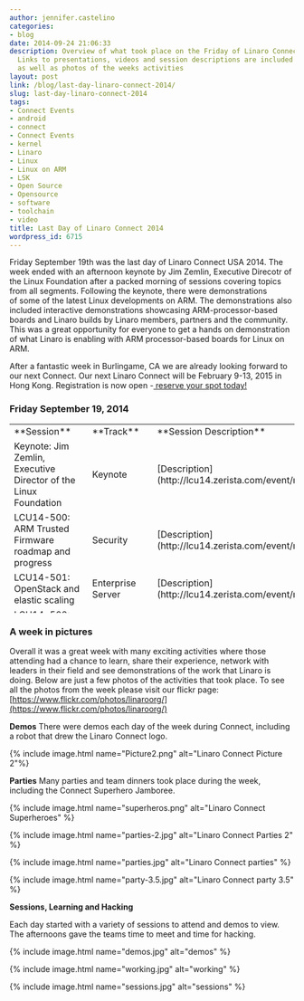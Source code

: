```yaml
---
author: jennifer.castelino
categories:
- blog
date: 2014-09-24 21:06:33
description: Overview of what took place on the Friday of Linaro Connect USA 2014.
  Links to presentations, videos and session descriptions are included in the blog
  as well as photos of the weeks activities
layout: post
link: /blog/last-day-linaro-connect-2014/
slug: last-day-linaro-connect-2014
tags:
- Connect Events
- android
- connect
- Connect Events
- kernel
- Linaro
- Linux
- Linux on ARM
- LSK
- Open Source
- Opensource
- software
- toolchain
- video
title: Last Day of Linaro Connect 2014
wordpress_id: 6715
---
```


Friday September 19th was the last day of Linaro Connect USA 2014. The week ended with an afternoon keynote by Jim Zemlin, Executive Direcotr of the Linux Foundation after a packed morning of sessions covering topics from all segments.  Following the keynote, there were demonstrations of some of the latest Linux developments on ARM.  The demonstrations also included interactive demonstrations showcasing ARM-processor-based boards and Linaro builds by Linaro members, partners and the community. This was a great opportunity for everyone to get a hands on demonstration of what Linaro is enabling with ARM processor-based boards for Linux on ARM.

After a fantastic week in Burlingame, CA we are already looking forward to our next Connect. Our next Linaro Connect will be February 9-13, 2015 in Hong Kong. Registration is now open -[ reserve your spot today!](http://connect.linaro.org/hkg15/)

### **Friday September 19, 2014**

<table width="1114" style="height: 334px;" class="table responsive-table" >
<tbody >
<tr >

<td width="35%" markdown="1">
**Session**
</td>

<td markdown="1">
**Track**
</td>

<td markdown="1">
**Session Description**
</td>

<td markdown="1">
**YouTube Video**
</td>

<td markdown="1">
**Presentation**
</td>

<td markdown="1">
**Video (Linaro Server)**
</td>
</tr>
<tr >

<td markdown="1">
Keynote: Jim Zemlin, Executive Director of the Linux Foundation
</td>

<td markdown="1">
Keynote
</td>

<td markdown="1">
[Description](http://lcu14.zerista.com/event/member/137800)
</td>

<td markdown="1">
[Video](https://www.youtube.com/watch?v=-ylsAYzEcpo)
</td>

<td markdown="1">
Not Available 
</td>

<td markdown="1">
[Video](http://people.linaro.org/linaro-connect/lcu14/videos/09-19-Friday/Jim%20Zemlin%20-%20Linux%20Foundation.mp4)
</td>
</tr>
<tr >

<td markdown="1">
LCU14-500: ARM Trusted Firmware roadmap and progress
</td>

<td markdown="1">
Security
</td>

<td markdown="1">
[Description](http://lcu14.zerista.com/event/member/137787)
</td>

<td markdown="1">
[Video](https://www.youtube.com/watch?v=je0_-yYgKdc&list=UUIVqQKxCyQLJS6xvSmfndLA)
</td>

<td markdown="1">
[Link to Presentation](http://www.slideshare.net/linaroorg/lcu14-500-arm-trusted-firmware)
</td>

<td markdown="1">
[Video](http://people.linaro.org/linaro-connect/lcu14/videos/09-19-Friday/LCU14-500-%20ARM%20Trusted%20Firmware%20roadmap%20and%20progress.mp4)
</td>
</tr>
<tr >

<td markdown="1">
LCU14-501: OpenStack and elastic scaling
</td>

<td markdown="1">
Enterprise Server
</td>

<td markdown="1">
[Description](http://lcu14.zerista.com/event/member/137788)
</td>

<td markdown="1">
[Video](https://www.youtube.com/watch?v=sb7pXg5LugA&list=UUIVqQKxCyQLJS6xvSmfndLA)
</td>

<td markdown="1">
Available soon
</td>

<td markdown="1">
[Video](http://people.linaro.org/linaro-connect/lcu14/videos/09-19-Friday/LCU14-501-%20OpenStack%20and%20elastic%20scaling.mp4)
</td>
</tr>
<tr >

<td markdown="1">
LCU14-502: Android User-Space Tests: Multimedia codec tests, Status and Open Discussions
</td>

<td markdown="1">
Android
</td>

<td markdown="1">
[Description](http://lcu14.zerista.com/event/member/137789)
</td>

<td markdown="1">
[Video](https://www.youtube.com/watch?v=xNr6xsvnNVA&list=UUIVqQKxCyQLJS6xvSmfndLA)
</td>

<td markdown="1">
[Link to Presentation](http://www.slideshare.net/linaroorg/lcu14-502-androiduserspacetests)
</td>

<td markdown="1">
[Video](http://people.linaro.org/linaro-connect/lcu14/videos/09-19-Friday/LCU14-502-%20Android%20User-Space%20Tests-%20Multimedia%20codec%20tests%252C%20Status%20and%20Open%20Discussions.mp4)
</td>
</tr>
<tr >

<td markdown="1">
LCU14-503: What To Do About ADF?
</td>

<td markdown="1">
Linux Kernel
</td>

<td markdown="1">
[Description](http://lcu14.zerista.com/event/member/137790)
</td>

<td markdown="1">
[Video](https://www.youtube.com/watch?v=umnEXIBULnQ&list=UUIVqQKxCyQLJS6xvSmfndLA)
</td>

<td markdown="1">
[Link to Presentation](http://www.slideshare.net/linaroorg/lcu14-503-what-to-do-about-adf)
</td>

<td markdown="1">
[Video](http://people.linaro.org/linaro-connect/lcu14/videos/09-19-Friday/LCU14-503-%20What%20To%20Do%20About%20ADF%3f.mp4)
</td>
</tr>
<tr >

<td markdown="1">
LCU14-504: Taming ARMv8 NEON: from theory to benchmark results
</td>

<td markdown="1">
Android
</td>

<td markdown="1">
[Description](http://lcu14.zerista.com/event/member/137791)
</td>

<td markdown="1">
[Video](https://www.youtube.com/watch?v=ixuDntaSnHI&list=UUIVqQKxCyQLJS6xvSmfndLA)
</td>

<td markdown="1">
Available soon
</td>

<td markdown="1">
[Video](http://people.linaro.org/linaro-connect/lcu14/videos/09-19-Friday/LCU14-504-%20Taming%20ARMv8%20NEON-%20from%20theory%20to%20benchmark%20results.mp4)
</td>
</tr>
<tr >

<td markdown="1">
LCU14-505: ACPI upstreaming and patch review
</td>

<td markdown="1">
Enterprise Server
</td>

<td markdown="1">
[Description](http://lcu14.zerista.com/event/member/137792)
</td>

<td markdown="1">
[Video](https://www.youtube.com/watch?v=IsjL8-4-L5w&list=UUIVqQKxCyQLJS6xvSmfndLA)
</td>

<td markdown="1">
Available soon
</td>

<td markdown="1">
[Video](http://people.linaro.org/linaro-connect/lcu14/videos/09-19-Friday/LCU14-505-%20ACPI%20upstreaming%20and%20patch%20review.mp4)
</td>
</tr>
<tr >

<td markdown="1">
LCU14-506: KVM Development Status
</td>

<td markdown="1">
Virtualization
</td>

<td markdown="1">
[Description](http://lcu14.zerista.com/event/member/137793)
</td>

<td markdown="1">
[Video](https://www.youtube.com/watch?v=XGQrMaUW5Yo&list=UUIVqQKxCyQLJS6xvSmfndLA)
</td>

<td markdown="1">
[Link to Presentation](http://www.slideshare.net/linaroorg/lcu14-506-kvm-development-status)
</td>

<td markdown="1">
[Video](http://people.linaro.org/linaro-connect/lcu14/videos/09-19-Friday/LCU14-506-%20KVM%20Development%20Status.mp4)
</td>
</tr>
<tr >

<td markdown="1">
LCU14-508 BOF: OpenEmbedded
</td>

<td markdown="1">
BoF
</td>

<td markdown="1">
[Description](http://lcu14.zerista.com/event/member/137796)
</td>

<td markdown="1">
[Video](https://www.youtube.com/watch?v=vrLrIGkyAEk&list=UUIVqQKxCyQLJS6xvSmfndLA)
</td>

<td markdown="1">
Available soon
</td>

<td markdown="1">
[Video](http://people.linaro.org/linaro-connect/lcu14/videos/09-19-Friday/LCU14-508%20BOF-%20OpenEmbedded.mp4)
</td>
</tr>
<tr >

<td markdown="1">
LCU14-511: LSK overview and status update
</td>

<td markdown="1">
LSK
</td>

<td markdown="1">
[Description](http://lcu14.zerista.com/event/member/137799)
</td>

<td markdown="1">
[Video](https://www.youtube.com/watch?v=PwbpAz12L9k&list=UUIVqQKxCyQLJS6xvSmfndLA)
</td>

<td markdown="1">
[Link to Presentation](http://www.slideshare.net/linaroorg/lcu14-511-lsk-update-and-overview)
</td>

<td markdown="1">
[Video](http://people.linaro.org/linaro-connect/lcu14/videos/09-19-Friday/LCU14-511-%20LSK%20overview%20and%20status%20update.mp4)
</td>
</tr>
<tr >

<td markdown="1">

</td>

<td markdown="1">

</td>

<td markdown="1">

</td>

<td markdown="1">

</td>

<td markdown="1">

</td>

<td markdown="1">

</td>
</tr>
</tbody>
</table>


### A week in pictures

Overall it was a great week with many exciting activities where those attending had a chance to learn, share their experience, network with leaders in their field and see demonstrations of the work that Linaro is doing. Below are just a few photos of the activities that took place. To see all the photos from the week please visit our flickr page: [https://www.flickr.com/photos/linaroorg/](https://www.flickr.com/photos/linaroorg/)

**Demos**
There were demos each day of the week during Connect, including a robot that drew the Linaro Connect logo.

{% include image.html name="Picture2.png" alt="Linaro Connect Picture 2"%}

**Parties**
Many parties and team dinners took place during the week, including the Connect Superhero Jamboree.

{% include image.html name="superheros.png" alt="Linaro Connect Superheroes" %}

{% include image.html name="parties-2.jpg" alt="Linaro Connect Parties 2" %}

{% include image.html name="parties.jpg" alt="Linaro Connect parties" %}

{% include image.html name="party-3.5.jpg" alt="Linaro Connect party 3.5" %}


**Sessions, Learning and Hacking**

Each day started with a variety of sessions to attend and demos to view. The afternoons gave the teams time to meet and time for hacking.

{% include image.html name="demos.jpg" alt="demos" %}

{% include image.html name="working.jpg" alt="working" %}

{% include image.html name="sessions.jpg" alt="sessions" %}